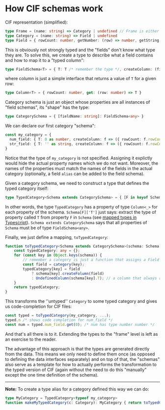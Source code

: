 How CIF schemas work
========

CIF representation (simplified):

```ts
type Frame = (name: string) => Category | undefined // Frame is either a data block or a save frame
type Category = (name: string) => Field | undefined
type Field = { rowCount: number, getNumber: (row) => number, getString: (row) => string }
```

This is obviously not strongly typed and the "fields" don't know what type they are. To solve this, we create a type to describe what a field contains and how to map it to a "typed column":

```ts
type FieldSchema<T> = { T: T /* remember the type */, createColumn: (field: Field) => Column<T> }
```

where column is just a simple interface that returns a value of ``T`` for a given row:

```ts
type Column<T> = { rowCount: number, get: (row: number) => T }
```

Category schema is just an object whose properties are all instances of "field schemas", its "shape" has the type:

```ts
type CategorySchema = { [fieldName: string]: FieldSchema<any> }
```

We can declare our first category "schema":

```ts
const my_category = {
  num_field: { T: 0 as number, createColumn: f => ({ rowCount: f.rowCount, get: f.getNumber }) }
  str_field: { T: '' as string, createColumn: f => ({ rowCount: f.rowCount, get: f.getString }) }
}
```

Notice that the type of ``my_category`` is not specified. Assigning it explictly would hide the actual property names which we do not want. Moreover, the names of the properties must match the names of the fields in the actual category (optionally, a field ``alias`` can be added to the field schema).

Given a category schema, we need to construct a type that defines the typed category itself:

```ts
type TypedCategory<Schema extends CategorySchema> = { [F in keyof Schema]: Column<Schema[F]['T']> }
```

In other words, the type ``TypedCategory`` has a property of type ``Column<_>`` for each property of the schema. ``Schema[F]['T']`` just says: extract the type of property called ``T`` from property ``F`` in ``Schema`` (see [mapped types in Typescript](https://www.typescriptlang.org/docs/handbook/advanced-types.html)). ``Schema extends CategorySchema`` says that all properties of ``Schema`` must be of type ``FieldSchema<any>``.

Finally, we just define a mapping, ``toTypedCategory``:

```ts
function toTypedCategory<Schema extends CategorySchema>(schema: Schema, category: Category): TypedCategory<Schema> {
    const typedCategory: any = {};
    for (const key in Object.keys(schema)) {
        // remember a category is just a function that assigns a Field to a name
        const field = category(key);
        typedCategory[key] = field 
            ? schema[key].createFolumn(field)
            : UndefinedColumn(schema[key].T); // a column that always returns 0 or empty string depending on type
    }
    return typedCategory;
}
```

This transforms the ''untyped'' ``Category`` to some typed category and gives us code-completion for CIF files:

```ts
const typed = toTypedCategory(my_category, ...);
typed.n /* shows code completion for num_field */
const num = typed.num_field.get(0); /* num has type number number */
```

And that's all there is to it. Extending the types to the "frame" level is left as an exercise to the reader.

The advantage of this approach is that the types are generated directly from the data. This means we only need to define them once (as opposed to defining the data interfaces separately) and on top of that, the "schemas" also serve as a template for how to actually performs the transformation to the typed version of CIF (again without the need to do this "manually" except the one time definition of the schema).

----------------


**Note:** To create a type alias for a category defined this way we can do:

```ts
type MyCategory = TypedCategory<typeof my_category>
function makeMyTypedCategory(c: Category): MyCategory { return toTypedCategory(my_category, c); }
```
